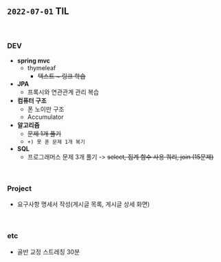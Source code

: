 ## `2022-07-01` TIL

<br>

### DEV
+ **spring mvc**
  + thymeleaf
    + ~~텍스트 ~ 링크 학습~~
+ **JPA**
  + 프록시와 연관관계 관리 복습
+ **컴퓨터 구조**
  + 폰 노이만 구조
  + Accumulator
+ **알고리즘**
  + ~~문제 1개 풀기~~
  + `+) 못 푼 문제 1개 복기`
+ **SQL**
  + 프로그래머스 문제 3개 풀기 -> ~~select, 집계 함수 사용 쿼리, join (15문제)~~

<br>

### Project
+ 요구사항 명세서 작성(게시글 목록, 게시글 상세 화면)

<br>

### etc
+ 골반 교정 스트레칭 30분